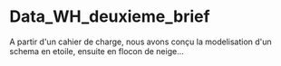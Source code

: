 # Data_WH_deuxieme_brief
A partir d'un cahier de charge, nous avons conçu la modelisation d'un schema en etoile, ensuite en flocon de neige...
